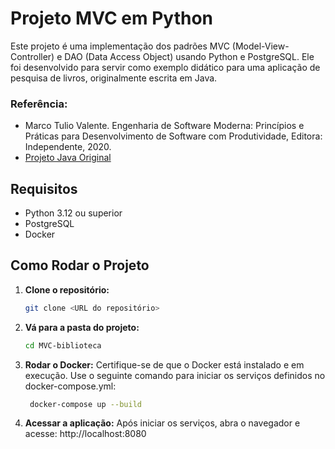 # Projeto MVC em Python 
Este projeto é uma implementação dos padrões MVC (Model-View-Controller) e DAO (Data Access Object)  usando Python e PostgreSQL. Ele foi 
desenvolvido para servir como exemplo didático para uma aplicação de pesquisa de livros, originalmente escrita em Java.

### Referência:
- Marco Tulio Valente. Engenharia de Software Moderna: Princípios e Práticas para Desenvolvimento de Software com Produtividade, Editora: Independente, 2020.
- [Projeto Java Original](https://replit.com/@engsoftmoderna/ExemploArquiteturaMVC#templates/index.html)

## Requisitos

- Python 3.12 ou superior
- PostgreSQL
- Docker


## Como Rodar o Projeto

1. **Clone o repositório:**
   ```bash
   git clone <URL do repositório>
   ```

2. **Vá para a pasta do projeto:**
   ```bash
   cd MVC-biblioteca
   ```
  
3. **Rodar o Docker:** Certifique-se de que o Docker está instalado e em execução. Use o seguinte comando para iniciar os serviços definidos no docker-compose.yml:
   ```bash
    docker-compose up --build
   ```
4. **Acessar a aplicação:** Após iniciar os serviços, abra o navegador e acesse: http://localhost:8080





